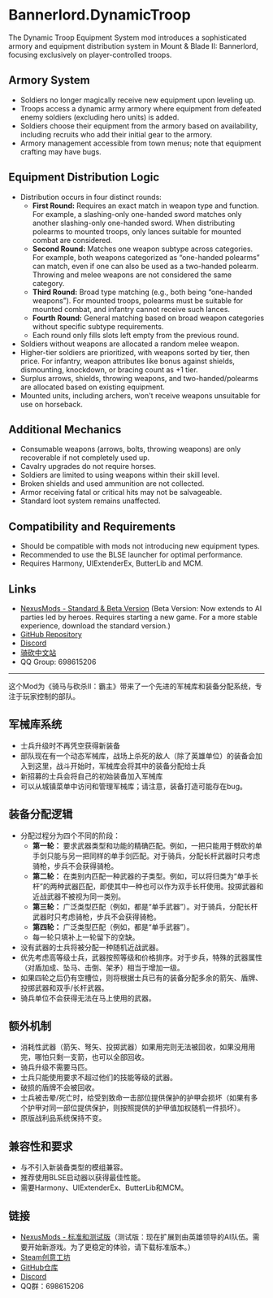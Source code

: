 # Bannerlord.DynamicTroop

The Dynamic Troop Equipment System mod introduces a sophisticated armory and equipment distribution system in Mount & Blade II: Bannerlord, focusing exclusively on player-controlled troops.

## Armory System

- Soldiers no longer magically receive new equipment upon leveling up.
- Troops access a dynamic army armory where equipment from defeated enemy soldiers (excluding hero units) is added.
- Soldiers choose their equipment from the armory based on availability, including recruits who add their initial gear to the armory.
- Armory management accessible from town menus; note that equipment crafting may have bugs.

## Equipment Distribution Logic

- Distribution occurs in four distinct rounds:
  - **First Round:** Requires an exact match in weapon type and function. For example, a slashing-only one-handed sword matches only another slashing-only one-handed sword. When distributing polearms to mounted troops, only lances suitable for mounted combat are considered.
  - **Second Round:** Matches one weapon subtype across categories. For example, both weapons categorized as “one-handed polearms” can match, even if one can also be used as a two-handed polearm. Throwing and melee weapons are not considered the same category.
  - **Third Round:** Broad type matching (e.g., both being “one-handed weapons”). For mounted troops, polearms must be suitable for mounted combat, and infantry cannot receive such lances.
  - **Fourth Round:** General matching based on broad weapon categories without specific subtype requirements.
  - Each round only fills slots left empty from the previous round.
- Soldiers without weapons are allocated a random melee weapon.
- Higher-tier soldiers are prioritized, with weapons sorted by tier, then price. For infantry, weapon attributes like bonus against shields, dismounting, knockdown, or bracing count as +1 tier.
- Surplus arrows, shields, throwing weapons, and two-handed/polearms are allocated based on existing equipment.
- Mounted units, including archers, won't receive weapons unsuitable for use on horseback.

## Additional Mechanics

- Consumable weapons (arrows, bolts, throwing weapons) are only recoverable if not completely used up.
- Cavalry upgrades do not require horses.
- Soldiers are limited to using weapons within their skill level.
- Broken shields and used ammunition are not collected.
- Armor receiving fatal or critical hits may not be salvageable.
- Standard loot system remains unaffected.

## Compatibility and Requirements

- Should be compatible with mods not introducing new equipment types.
- Recommended to use the BLSE launcher for optimal performance.
- Requires Harmony, UIExtenderEx, ButterLib and MCM.

## Links

- [NexusMods - Standard & Beta Version](https://www.nexusmods.com/mountandblade2bannerlord/mods/6223?tab=files) (Beta Version: Now extends to AI parties led by heroes. Requires starting a new game. For a more stable experience, download the standard version.)
- [GitHub Repository](https://github.com/tategotoazarasi/Bannerlord.DynamicTroop)
- [Discord](https://discord.gg/NybRg85KVK)
- [骑砍中文站](https://bbs.mountblade.com.cn/download_1436.html)
- QQ Group: 698615206

-------

这个Mod为《骑马与砍杀II：霸主》带来了一个先进的军械库和装备分配系统，专注于玩家控制的部队。

## 军械库系统

- 士兵升级时不再凭空获得新装备
- 部队现在有一个动态军械库，战场上杀死的敌人（除了英雄单位）的装备会加入到这里，战斗开始时，军械库会将其中的装备分配给士兵
- 新招募的士兵会将自己的初始装备加入军械库
- 可以从城镇菜单中访问和管理军械库；请注意，装备打造可能存在bug。

## 装备分配逻辑

- 分配过程分为四个不同的阶段：
  - **第一轮：** 要求武器类型和功能的精确匹配。例如，一把只能用于劈砍的单手剑只能与另一把同样的单手剑匹配。对于骑兵，分配长杆武器时只考虑骑枪，步兵不会获得骑枪。
  - **第二轮：** 在类别内匹配一种武器的子类型。例如，可以将归类为“单手长杆”的两种武器匹配，即使其中一种也可以作为双手长杆使用。投掷武器和近战武器不被视为同一类别。
  - **第三轮：** 广泛类型匹配（例如，都是“单手武器”）。对于骑兵，分配长杆武器时只考虑骑枪，步兵不会获得骑枪。
  - **第四轮：** 广泛类型匹配（例如，都是“单手武器”）。
  - 每一轮只填补上一轮留下的空缺。
- 没有武器的士兵将被分配一种随机近战武器。
- 优先考虑高等级士兵，武器按照等级和价格排序。对于步兵，特殊的武器属性（对盾加成、坠马、击倒、架矛）相当于增加一级。
- 如果四轮之后仍有空槽位，则将根据士兵已有的装备分配多余的箭矢、盾牌、投掷武器和双手/长杆武器。
- 骑兵单位不会获得无法在马上使用的武器。

## 额外机制

- 消耗性武器（箭矢、弩矢、投掷武器）如果用完则无法被回收，如果没用用完，哪怕只剩一支箭，也可以全部回收。
- 骑兵升级不需要马匹。
- 士兵只能使用要求不超过他们的技能等级的武器。
- 破损的盾牌不会被回收。
- 士兵被击晕/死亡时，给受到致命一击部位提供保护的护甲会损坏（如果有多个护甲对同一部位提供保护，则按照提供的护甲值加权随机一件损坏）。
- 原版战利品系统保持不变。

## 兼容性和要求

- 与不引入新装备类型的模组兼容。
- 推荐使用BLSE启动器以获得最佳性能。
- 需要Harmony、UIExtenderEx、ButterLib和MCM。

## 链接

- [NexusMods - 标准和测试版](https://www.nexusmods.com/mountandblade2bannerlord/mods/6223?tab=files)（测试版：现在扩展到由英雄领导的AI队伍。需要开始新游戏。为了更稳定的体验，请下载标准版本。）
- [Steam创意工坊](https://steamcommunity.com/sharedfiles/filedetails/?id=3119116807)
- [GitHub仓库](https://github.com/tategotoazarasi/Bannerlord.DynamicTroop)
- [Discord](https://discord.gg/NybRg85KVK)
- QQ群：698615206
